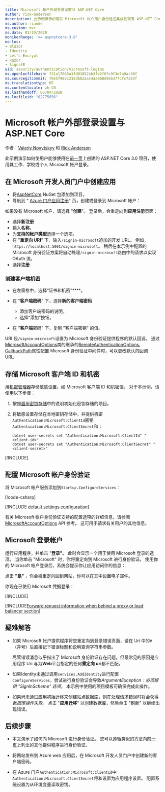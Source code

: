 ```yaml
---
title: Microsoft 帐户外部登录设置与 ASP.NET Core
author: rick-anderson
description: 此示例演示如何将 Microsoft 帐户用户身份验证集成到现有 ASP.NET Core 应用中。
ms.author: riande
ms.custom: mvc
ms.date: 03/19/2020
monikerRange: '>= aspnetcore-3.0'
no-loc:
- Blazor
- Identity
- Let's Encrypt
- Razor
- SignalR
uid: security/authentication/microsoft-logins
ms.openlocfilehash: 731a17085a1fd01852bb3fe2f0fc9f3e7a9ac30f
ms.sourcegitcommit: 70e5f982c218db82aa54aa8b8d96b377cfc7283f
ms.translationtype: MT
ms.contentlocale: zh-CN
ms.lasthandoff: 05/04/2020
ms.locfileid: "82775656"
---
```

# <a name="microsoft-account-external-login-setup-with-aspnet-core"></a>Microsoft 帐户外部登录设置与 ASP.NET Core

作者：[Valeriy Novytskyy](https://github.com/01binary) 和 [Rick Anderson](https://twitter.com/RickAndMSFT)

此示例演示如何使用户能够使用在[前一页](xref:security/authentication/social/index)上创建的 ASP.NET Core 3.0 项目，使用其工作、学校或个人 Microsoft 帐户登录。

## <a name="create-the-app-in-microsoft-developer-portal"></a>在 Microsoft 开发人员门户中创建应用

* 将[AspNetCore](https://www.nuget.org/packages/Microsoft.AspNetCore.Authentication.MicrosoftAccount/) NuGet 包添加到项目。
* 导航到 " [Azure 门户应用注册](https://go.microsoft.com/fwlink/?linkid=2083908)" 页，创建或登录到 Microsoft 帐户：

如果没有 Microsoft 帐户，请选择 "**创建**"。 登录后，会重定向到**应用注册**页面：

* 选择**新注册**
* 输入**名称**。
* 为**支持的帐户类型**选择一个选项。  <!-- Accounts for any org work with MS domain accounts. Most folks probably want the last option, personal MS accounts. It took 24 hours after setting this up for the keys to work -->
* 在 "**重定向 URI**" 下，输入`/signin-microsoft`追加的开发 URL。 例如，`https://localhost:5001/signin-microsoft`。 稍后在本示例中配置的 Microsoft 身份验证方案将自动处理`/signin-microsoft`路由中的请求以实现 OAuth 流。
* 选择**注册**

### <a name="create-client-secret"></a>创建客户端机密

* 在左窗格中，选择“证书和机密”****。
* 在 "**客户端密码**" 下，选择**新的客户端密码**

  * 添加客户端密码的说明。
  * 选择“添加”按钮。 

* 在 "**客户端**密码" 下，复制 "客户端密钥" 的值。

URI 段`/signin-microsoft`设置为 Microsoft 身份验证提供程序的默认回调。 通过[MicrosoftAccountOptions](/dotnet/api/microsoft.aspnetcore.authentication.microsoftaccount.microsoftaccountoptions)类的继承的[RemoteAuthenticationOptions. CallbackPath](/dotnet/api/microsoft.aspnetcore.authentication.remoteauthenticationoptions.callbackpath)属性配置 Microsoft 身份验证中间件时，可以更改默认的回调 URI。

## <a name="store-the-microsoft-client-id-and-secret"></a>存储 Microsoft 客户端 ID 和机密

用[机密管理器](xref:security/app-secrets)存储敏感设置，如 Microsoft 客户端 ID 和机密值。 对于本示例，请使用以下步骤：

1. 按照[启用密钥存储](xref:security/app-secrets#enable-secret-storage)中的说明初始化密钥存储的项目。
1. 将敏感设置存储在本地密钥存储中，并提供机密`Authentication:Microsoft:ClientId`密钥`Authentication:Microsoft:ClientSecret`和：

    ```dotnetcli
    dotnet user-secrets set "Authentication:Microsoft:ClientId" "<client-id>"
    dotnet user-secrets set "Authentication:Microsoft:ClientSecret" "<client-secret>"
    ```

[!INCLUDE[](~/includes/environmentVarableColon.md)]

## <a name="configure-microsoft-account-authentication"></a>配置 Microsoft 帐户身份验证

将 Microsoft 帐户服务添加到`Startup.ConfigureServices`：

[!code-csharp[](~/security/authentication/social/social-code/3.x/StartupMS3x.cs?name=snippet&highlight=10-14)]

[!INCLUDE [default settings configuration](includes/default-settings.md)]

有关 Microsoft 帐户身份验证支持的配置选项的详细信息，请参阅[MicrosoftAccountOptions](/dotnet/api/microsoft.aspnetcore.builder.microsoftaccountoptions) API 参考。 这可用于请求有关用户的其他信息。

## <a name="sign-in-with-microsoft-account"></a>Microsoft 登录帐户

运行应用程序，并单击 "**登录"**。 此时会显示一个用于使用 Microsoft 登录的选项。 当你单击 "Microsoft" 时，你将重定向到 Microsoft 进行身份验证。 使用你的 Microsoft 帐户登录后，系统会提示你让应用访问你的信息：

点击 **"是"** ，你会被重定向回到网站，你可以在其中设置电子邮件。

你现在已使用 Microsoft 凭据登录：

[!INCLUDE[](includes/chain-auth-providers.md)]

[!INCLUDE[Forward request information when behind a proxy or load balancer section](includes/forwarded-headers-middleware.md)]

## <a name="troubleshooting"></a>疑难解答

* 如果 Microsoft 帐户提供程序将您重定向到登录错误页面，请在 Uri 中的`#` （井号）后直接记下错误标题和说明查询字符串参数。

  尽管错误消息似乎指出了 Microsoft 身份验证存在问题，但最常见的原因是应用程序 Uri 与为**Web**平台指定的任何**重定向 uri**都不匹配。
* 如果Identity未通过调用`services.AddIdentity`进行配置`ConfigureServices`，尝试进行身份验证会导致*ArgumentException：必须提供 "SignInScheme" 选项*。 本示例中使用的项目模板可确保完成此操作。
* 如果尚未通过应用初始迁移来创建站点数据库，则在处理请求错误时将会获得*数据库操作失败*。 点击 "**应用迁移**" 以创建数据库，然后单击 "刷新" 以继续出现错误。

## <a name="next-steps"></a>后续步骤

* 本文演示了如何向 Microsoft 进行身份验证。 您可以遵循类似的方法向[前一页](xref:security/authentication/social/index)上列出的其他提供程序进行身份验证。

* 将网站发布到 Azure web 应用后，在 Microsoft 开发人员门户中创建新的客户端密码。

* 在 Azure 门户`Authentication:Microsoft:ClientId`中`Authentication:Microsoft:ClientSecret`将和设置为应用程序设置。 配置系统设置为从环境变量读取密钥。
